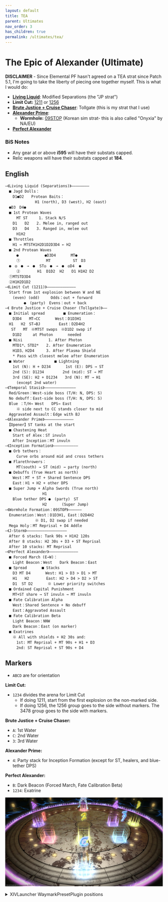 ```yaml
---
layout: default
title: TEA
parent: Ultimates
nav_order: 3
has_children: true
permalink: /ultimates/tea/
---
```


# The Epic of Alexander (Ultimate)

**DISCLAIMER** - Since Elemental PF hasn't agreed on a TEA strat since Patch 5.1, I'm going to take the liberty of piecing one together myself. This is what I would do:

- [**Living Liquid**](en/01_living_liquid.md): Modified Separations (the "JP strat")
- **Limit Cut:** [1211](en/02_limit_cut_1211.md) or [1256](en/02_limit_cut_1256.md)
- [**Brute Justice + Cruise Chaser**](en/03_bjcc.md): Tollgate (this is my strat that I use)
- [**Alexander Prime**](en/04_alex_prime.md):
  - **Wormhole:** [09STOP](https://na.finalfantasyxiv.com/lodestone/character/10898230/blog/4955109/) (Korean sim strat- this is also called "Onyxia" by NA/EU)
- [**Perfect Alexander**](en/05_perfect_alex.md)

### BiS Notes

- Any gear at or above **i595** will have their substats capped.
- Relic weapons will have their substats capped at **184**.

## English

```
―《Living Liquid (Separations)》――――――――
　■ Jagd Dolls：
　　D1●D2　　Protean Baits：　
　　　　　　　　H1 (north), D3 (west), H2 (east)
　●D3　D4●
　■ 1st Protean Waves
　　　MT ST　　　1. Stack N/S
　　D1　　D2　　2. Melee in, ranged out
　　D3　　D4　　3. Ranged in, melee out
　　　H1H2
　■ Throttles
　　H1 → MTSTH1H2D1D2D3D4 ← H2
　■ 2nd Protean Waves
　　　●　　　　　　　●D3D4　　　　MT●
　　　①　　　　　　　MT　　　　　　ST　D3
　●　◎　●　→　●  ST◎　●　→　●　◎D4  ●
　　　②　　　　 H1  D1D2  H2　　D1 H1H2 D2
　①MTSTD3D4
　②H1H2D1D2
―《Limit Cut (1211)》―――――――――――――
　Start from 1st explosion between W and NE
　　(even) (odd)　　　Odds：out + forward
　　　　　●　(party)　Evens：out + back
―《 Brute Justice + Cruise Chaser (Tollgate)》――
　■ Initial spread　　　　　■ Enumeration：
　　D3D4　　MT→CC　　　　West：D1D3H1
　H1　　H2　ST→BJ　　　　　East：D2D4H2
 　ST　　MT　※MTST swaps　※D1D2 swap if
　　D1D2　　　at Photon　　　　needed
　■ Nisi　　　　　　　1. After Photon
　　MTD1*、STD2*　　2. After Enumeration
　　H1D3、H2D4　　  3. After Plasma Shield
　　* Pass with closest melee after Enumeration
　■ Water　　　　　　　　■ Lightning
　　1st (N): H + D234　　　　1st (E): DPS → ST
　　2nd (S): D1234　　　　　2nd (mid): ST → MT
　　3rd (SE): H2 + D1234　　3rd (N): MT → H1
　　　(except 2nd water)
―《Temporal Stasis》――――――――――――――
　Red/Green：West-side boss (T/H: N, DPS: S)
　No debuff：East-side boss (T/H: N, DPS: S)
　Blue ：T/H→ West　　DPS→ East
　　　※ side next to CC stands closer to mid
　Aggravated Assault：Edge with BJ
―《Alexander Prime》―――――――――――――
　【Opener】ST tanks at the start
　■ Chastening Heat
　　Start of Alex：ST invuln
　　After Inception：MT invuln
―《Inception Formation》―――――――――――
　■ Orb tethers：
　　　Curve orbs around mid and cross tethers
　■ Flarethrowers：
　　　MT(south) → ST (mid) → party (north)
　■ Debuffs (True Heart as north)
　　West：MT + ST + Shared Sentence DPS
　　East：H1 + H2 + other DPS
　■ Super Jump + Alpha Swords (True north)
　　　　　　　　　　H1
　　Blue tether DPS ●　(party)　ST
　　　　　　　　　　H2　　　　(Super Jump)
―《Wormhole Formation：09STOP》――――――
　Enumeration：West：D1D3H1, East：D2D4H2
　　　　　　　　※ D1, D2 swap if needed
　Mega Holy：MT Reprisal + D4 Addle
―《J-Storm》――――――――――――――――――
　After 6 stacks: Tank 90s + H1H2 120s
　After 8 stacks: H2 30s + D3 + ST Reprisal
　After 10 stacks: MT Reprisal
―《Perfect Alexander》―――――――――――――
　■ Forced March (E→W)：
　　Light Beacon：West　　Dark Beacon：East
　■ Spread　　　　■ Stacks
　　D3 MT D4　　　　West: H1 > D3 > D1 > MT
　　H1　　H2　　　　 East: H2 > D4 > D2 > ST
　　D1  ST D2　　　　※ Lower priority switches
　■ Ordained Capital Punishment
　　MT+ST share → ST invuln → MT invuln
　■ Fate Calibration Alpha
　　West：Shared Sentence + No debuff
　　East：Aggravated Assault
　■ Fate Calibration Beta
　　Light Beacon：NNW
　　Dark Beacon：East (on marker)
　■ Exatrines
　　※ All with shields + H2 30s and:
　　　1st: MT Reprisal + MT 90s + H1 + D3
　　　2nd: ST Reprisal + ST 90s + D4
```

## Markers

- `ABCD` are for orientation

**Limit Cut:**
- `1234` divides the arena for Limit Cut
	- If doing 1211, start from the first explosion on the non-marked side.
	- If doing 1256, the 1256 group goes to the side without markers. The 3478 group goes to the side with markers.
	
**Brute Justice + Cruise Chaser:**
- `A`: 1st Water
- `C`: 2nd Water
- `3`: 3rd Water

**Alexander Prime:**
- `4`: Party stack for Inception Formation (except for ST, healers, and blue-tether DPS)

**Perfect Alexander:**
- `B`: Dark Beacon (Forced March, Fate Calibration Beta)
- `1234`: Exatrine

![](images/markers.jpg)
<details>
<summary>XIVLauncher WaymarkPresetPlugin positions</summary>

<div class="language-json highlighter-rouge"><div class="highlight"><pre class="highlight">
<code>{"Name":"TEA","MapID":694,"A":{"X":100.0,"Y":0.0,"Z":88.0,"ID":0,"Active":true},"B":{"X":114.0,"Y":0.0,"Z":100.0,"ID":1,"Active":true},"C":{"X":100.0,"Y":0.0,"Z":116.0,"ID":2,"Active":true},"D":{"X":87.75,"Y":0.0,"Z":100.0,"ID":3,"Active":true},"One":{"X":92.2,"Y":0.0,"Z":107.8,"ID":4,"Active":true},"Two":{"X":100.0,"Y":0.0,"Z":107.8,"ID":5,"Active":true},"Three":{"X":107.8,"Y":0.0,"Z":107.8,"ID":6,"Active":true},"Four":{"X":107.8,"Y":0.0,"Z":100.0,"ID":7,"Active":true}}
</code></pre></div></div>

</details>